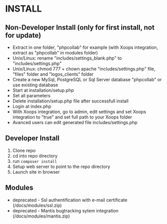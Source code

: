 # INSTALL

## Non-Developer Install (only for first install, not for update)
- Extract in one folder, "phpcollab" for example (with Xoops integration, extract as "phpcollab" in modules folder)
- Unix/Linux: rename "includes/settings_blank.php" to "includes/settings.php"
- Unix/Linux: chmod 777 + chown apache "includes/settings.php" file, "files" folder and "logos_clients" folder
- Create a new MySql, PostgreSQL or Sql Server database "phpcollab" or use existing database
- Start at installation/setup.php
- Set all parameters
- Delete installation/setup.php file after successfull install
- Login at index.php
- With Xoops integration, go to admin, edit settings and set Xoops integration to "true" and set full path to your Xoops folder
- Avanced users can edit generated file includes/settings.php

## Developer Install
1. Clone repo
2. cd into repo directory
3. run `composer install`
4. Setup web server to point to the repo directory
5. Launch site in browser


## Modules
- deprecated - Ssl authentification with e-mail certificate (/docs/modules/ssl.zip)
- deprecated -  Mantis bugtracking sytem integration (/docs/modules/mantis.zip)
